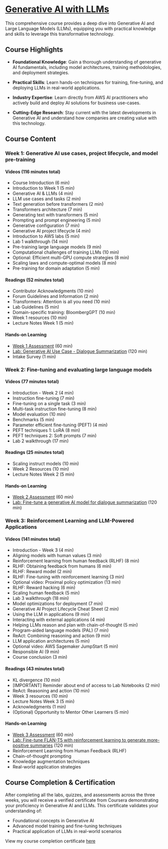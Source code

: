 # [Generative AI with LLMs](https://www.coursera.org/learn/generative-ai-with-llms)

This comprehensive course provides a deep dive into Generative AI and Large Language Models (LLMs), equipping you with practical knowledge and skills to leverage this transformative technology.

## Course Highlights

- **Foundational Knowledge**: Gain a thorough understanding of generative AI fundamentals, including model architectures, training methodologies, and deployment strategies.

- **Practical Skills**: Learn hands-on techniques for training, fine-tuning, and deploying LLMs in real-world applications.

- **Industry Expertise**: Learn directly from AWS AI practitioners who actively build and deploy AI solutions for business use-cases.

- **Cutting-Edge Research**: Stay current with the latest developments in Generative AI and understand how companies are creating value with this technology.

## Course Content

### Week 1: Generative AI use cases, project lifecycle, and model pre-training

#### Videos (116 minutes total)

- Course Introduction (6 min)
- Introduction to Week 1 (5 min)
- Generative AI & LLMs (4 min)
- LLM use cases and tasks (2 min)
- Text generation before transformers (2 min)
- Transformers architecture (7 min)
- Generating text with transformers (5 min)
- Prompting and prompt engineering (5 min)
- Generative configuration (7 min)
- Generative AI project lifecycle (4 min)
- Introduction to AWS labs (5 min)
- Lab 1 walkthrough (14 min)
- Pre-training large language models (9 min)
- Computational challenges of training LLMs (10 min)
- Optional: Efficient multi-GPU compute strategies (8 min)
- Scaling laws and compute-optimal models (8 min)
- Pre-training for domain adaptation (5 min)

#### Readings (52 minutes total)

- Contributor Acknowledgments (10 min)
- Forum Guidelines and Information (2 min)
- Transformers: Attention is all you need (10 min)
- Lab Guidelines (5 min)
- Domain-specific training: BloombergGPT (10 min)
- Week 1 resources (10 min)
- Lecture Notes Week 1 (5 min)

#### Hands-on Learning

- [Week 1 Assessment](./Week-1/Week_1_quiz.md) (60 min)
- [Lab: Generative AI Use Case - Dialogue Summarization](./Week-1/Lab_1_summarize_dialogue.ipynb) (120 min)
- Intake Survey (1 min)

### Week 2: Fine-tuning and evaluating large language models

#### Videos (77 minutes total)

- Introduction - Week 2 (4 min)
- Instruction fine-tuning (7 min)
- Fine-tuning on a single task (3 min)
- Multi-task instruction fine-tuning (8 min)
- Model evaluation (10 min)
- Benchmarks (5 min)
- Parameter efficient fine-tuning (PEFT) (4 min)
- PEFT techniques 1: LoRA (8 min)
- PEFT techniques 2: Soft prompts (7 min)
- Lab 2 walkthrough (17 min)

#### Readings (25 minutes total)

- Scaling instruct models (10 min)
- Week 2 Resources (10 min)
- Lecture Notes Week 2 (5 min)

#### Hands-on Learning

- [Week 2 Assessment](./Week-2/Week_2_quiz.md) (60 min)
- [Lab: Fine-tune a generative AI model for dialogue summarization](./Week-2/Lab_2_fine_tune_generative_ai_model.ipynb) (120 min)

### Week 3: Reinforcement Learning and LLM-Powered Applications

#### Videos (141 minutes total)

- Introduction - Week 3 (4 min)
- Aligning models with human values (3 min)
- Reinforcement learning from human feedback (RLHF) (8 min)
- RLHF: Obtaining feedback from humans (6 min)
- RLHF: Reward model (2 min)
- RLHF: Fine-tuning with reinforcement learning (3 min)
- Optional video: Proximal policy optimization (13 min)
- RLHF: Reward hacking (6 min)
- Scaling human feedback (5 min)
- Lab 3 walkthrough (18 min)
- Model optimizations for deployment (7 min)
- Generative AI Project Lifecycle Cheat Sheet (2 min)
- Using the LLM in applications (9 min)
- Interacting with external applications (4 min)
- Helping LLMs reason and plan with chain-of-thought (5 min)
- Program-aided language models (PAL) (7 min)
- ReAct: Combining reasoning and action (9 min)
- LLM application architectures (5 min)
- Optional video: AWS Sagemaker JumpStart (5 min)
- Responsible AI (9 min)
- Course conclusion (3 min)

#### Readings (43 minutes total)

- KL divergence (10 min)
- [IMPORTANT] Reminder about end of access to Lab Notebooks (2 min)
- ReAct: Reasoning and action (10 min)
- Week 3 resources (10 min)
- Lecture Notes Week 3 (5 min)
- Acknowledgments (1 min)
- (Optional) Opportunity to Mentor Other Learners (5 min)

#### Hands-on Learning

- [Week 3 Assessment](./Week-3/Week_3_quiz.md) (60 min)
- [Lab: Fine-tune FLAN-T5 with reinforcement learning to generate more-positive summaries](./Week-3/Lab_3_fine_tune_model_to_detoxify_summaries.ipynb) (120 min)
- Reinforcement Learning from Human Feedback (RLHF)
- Chain-of-thought prompting
- Knowledge augmentation techniques
- Real-world application strategies

## Course Completion & Certification

After completing all the labs, quizzes, and assessments across the three weeks, you will receive a verified certificate from Coursera demonstrating your proficiency in Generative AI and LLMs. This certificate validates your understanding of:

- Foundational concepts in Generative AI
- Advanced model training and fine-tuning techniques
- Practical application of LLMs in real-world scenarios

View my course completion certificate [here](./certificate.png)
